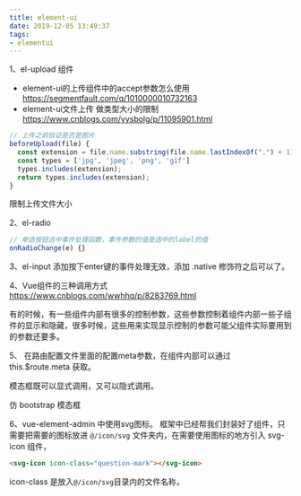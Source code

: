 ```yaml
---
title: element-ui
date: 2019-12-05 13:49:37
tags:
- elementui
---
```


1、el-upload 组件
- element-ui的上传组件中的accept参数怎么使用<https://segmentfault.com/q/1010000010732163>
- element-ui文件上传 做类型大小的限制<https://www.cnblogs.com/yysbolg/p/11095901.html>

```js
// 上传之前验证是否是图片
beforeUpload(file) {
  const extension = file.name.substring(file.name.lastIndexOf(".") + 1);
  const types = ['jpg', 'jpeg', 'png', 'gif']
  types.includes(extension);
  return types.includes(extension);
}
```

限制上传文件大小

2、el-radio
```js
// 单选按钮选中事件处理函数，事件参数的值是选中的label的值
onRadioChange(e) {}
```

3、el-input 添加按下enter键的事件处理无效，添加 .native 修饰符之后可以了。

4、Vue组件的三种调用方式<https://www.cnblogs.com/wwhhq/p/8283769.html>

有的时候，有一些组件内部有很多的控制参数，这些参数控制着组件内部一些子组件的显示和隐藏，很多时候，这些用来实现显示控制的参数可能父组件实际要用到的参数还要多。

5、
在路由配置文件里面的配置meta参数，在组件内部可以通过 this.$route.meta 获取。

模态框既可以显式调用，又可以隐式调用。

仿 bootstrap 模态框

6、vue-element-admin 中使用svg图标。
框架中已经帮我们封装好了组件，只需要把需要的图标放进 `@/icon/svg` 文件夹内，在需要使用图标的地方引入 svg-icon 组件，

```html
<svg-icon icon-class="question-mark"></svg-icon>
```

icon-class 是放入`@/icon/svg`目录内的文件名称，
